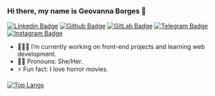### Hi there, my name is Geovanna Borges 👋



[![Linkedin Badge](https://img.shields.io/badge/LinkedIn-0077B5?style=for-the-badge&logo=linkedin&logoColor=white)](https://www.linkedin.com/in/https://www.linkedin.com/in/geovannabrgs/)
[![Github Badge](https://img.shields.io/badge/GitHub-100000?style=for-the-badge&logo=github&logoColor=white)](https://github.com/geovannabrgs/)
[![GitLab Badge](https://img.shields.io/badge/GitLab-330F63?style=for-the-badge&logo=gitlab&logoColor=white)](https://gitlab.com/geovannabrgsl/)
[![Telegram Badge](https://img.shields.io/badge/Telegram-2CA5E0?style=for-the-badge&logo=telegram&logoColor=white)](https://t.me/geovannabrgs)
[![Instagram Badge](https://img.shields.io/badge/Instagram-E4405F?style=for-the-badge&logo=instagram&logoColor=white)](https://www.instagram.com/geovannaborgeszz/)
 

- 👩🏽‍💻 I’m currently working on front-end projects and learning web development.
- 🙋‍♀️ Pronouns: She/Her.
- ⚡ Fun fact: I love horror movies. 





[![Top Langs](https://github-readme-stats.vercel.app/api/top-langs/?username=geovannabrgs&layout=compact)](https://github.com/geovannabrgs/github-readme-stats)







 
